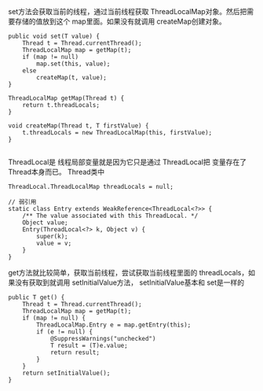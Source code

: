 
set方法会获取当前的线程，通过当前线程获取 ThreadLocalMap对象。然后把需要存储的值放到这个 map里面。如果没有就调用 createMap创建对象。
```
public void set(T value) {
    Thread t = Thread.currentThread();
    ThreadLocalMap map = getMap(t);
    if (map != null)
        map.set(this, value);
    else
        createMap(t, value);
}

ThreadLocalMap getMap(Thread t) {
    return t.threadLocals;
}

void createMap(Thread t, T firstValue) {
    t.threadLocals = new ThreadLocalMap(this, firstValue);
}


```
ThreadLocal是 线程局部变量就是因为它只是通过 ThreadLocal把 变量存在了 Thread本身而已。
Thread类中
```
ThreadLocal.ThreadLocalMap threadLocals = null;

// 弱引用
static class Entry extends WeakReference<ThreadLocal<?>> {
    /** The value associated with this ThreadLocal. */
    Object value;
    Entry(ThreadLocal<?> k, Object v) {
        super(k);
        value = v;
    }
}

```
get方法就比较简单，获取当前线程，尝试获取当前线程里面的 threadLocals，如果没有获取到就调用 setInitialValue方法， setInitialValue基本和 set是一样的

```
public T get() {
    Thread t = Thread.currentThread();
    ThreadLocalMap map = getMap(t);
    if (map != null) {
        ThreadLocalMap.Entry e = map.getEntry(this);
        if (e != null) {
            @SuppressWarnings("unchecked")
            T result = (T)e.value;
            return result;
        }
    }
    return setInitialValue();
}
```